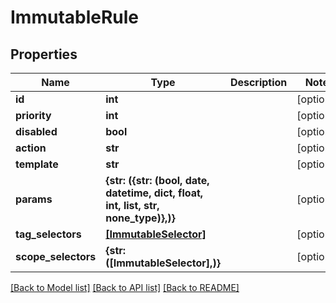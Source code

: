 # ImmutableRule


## Properties
Name | Type | Description | Notes
------------ | ------------- | ------------- | -------------
**id** | **int** |  | [optional] 
**priority** | **int** |  | [optional] 
**disabled** | **bool** |  | [optional] 
**action** | **str** |  | [optional] 
**template** | **str** |  | [optional] 
**params** | **{str: ({str: (bool, date, datetime, dict, float, int, list, str, none_type)},)}** |  | [optional] 
**tag_selectors** | [**[ImmutableSelector]**](ImmutableSelector.md) |  | [optional] 
**scope_selectors** | **{str: ([ImmutableSelector],)}** |  | [optional] 

[[Back to Model list]](../README.md#documentation-for-models) [[Back to API list]](../README.md#documentation-for-api-endpoints) [[Back to README]](../README.md)


